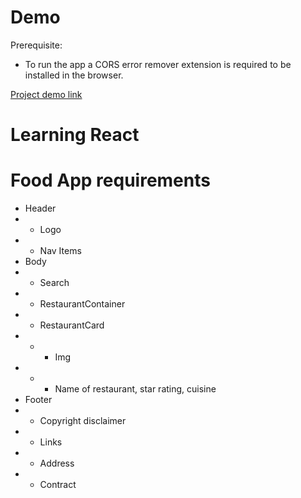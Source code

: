 # Demo

Prerequisite:

- To run the app a CORS error remover extension is required to be installed in the browser.

<a href="https://eatup-varindersingh6885.netlify.app/" target="blank">Project demo link</a>

# Learning React

# Food App requirements

- Header
- - Logo
- - Nav Items
- Body
- - Search
- - RestaurantContainer
- - RestaurantCard
- - - Img
- - - Name of restaurant, star rating, cuisine
- Footer
- - Copyright disclaimer
- - Links
- - Address
- - Contract
